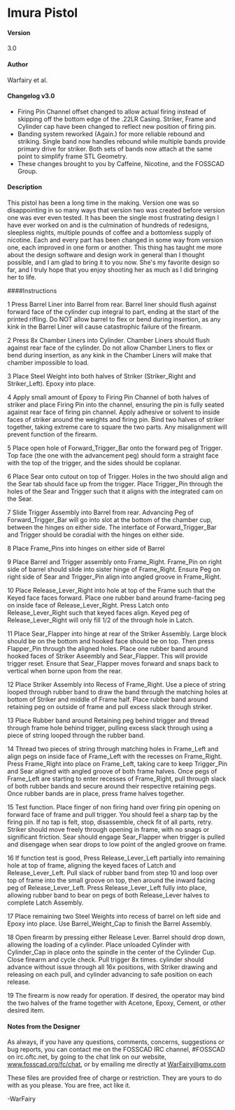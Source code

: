 # Imura Pistol

#### Version 
3.0

#### Author
Warfairy et al.


#### Changelog v3.0
* Firing Pin Channel offset changed to allow actual firing instead of skipping off the bottom edge of the .22LR Casing. Striker, Frame and Cylinder cap have been changed to reflect new position of firing pin. 
* Banding system reworked (Again.) for more reliable rebound and striking. Single band now handles rebound while multiple bands provide primary drive for striker. Both sets of bands now attach at the same point to simplify frame STL Geometry. 
* These changes brought to you by Caffeine, Nicotine, and the FOSSCAD Group.

#### Description

This pistol has been a long time in the making. Version one was so disappointing in so many ways that version two was created before version one was ever even tested. It has been the single most frustrating design I have ever worked on and is the culmination of hundreds of redesigns, sleepless nights, multiple pounds of coffee and a bottomless supply of nicotine. Each and every part has been changed in some way from version one, each improved in one form or another. This thing has taught me more about the design software and design work in general than I thought possible, and I am glad to bring it to you now. She's my favorite design so far, and I truly hope that you enjoy shooting her as much as I did bringing her to life.

####Instructions

1 Press Barrel Liner into Barrel from rear. Barrel liner should flush against forward face of the cylinder cup integral to part, ending at the start of the printed rifling. Do NOT allow barrel to flex or bend during insertion, as any kink in the Barrel Liner will cause catastrophic failure of the firearm.

2 Press 8x Chamber Liners into Cylinder. Chamber Liners should flush against rear face of the cylinder. Do not allow Chamber Liners to flex or bend during insertion, as any kink in the Chamber Liners will make that chamber impossible to load.

3 Place Steel Weight into both halves of Striker (Striker_Right and Striker_Left). Epoxy into place. 

4 Apply small amount of Epoxy to Firing Pin Channel of both halves of striker and place Firing Pin into the channel, ensuring the pin is fully seated against rear face of firing pin channel. Apply adhesive or solvent to inside faces of striker around the weights and firing pin. Bind two halves of striker together, taking extreme care to square the two parts. Any misalignment will prevent function of the firearm. 

5 Place open hole of Forward_Trigger_Bar onto the forward peg of Trigger. Top face (the one with the advancement peg) should form a straight face with the top of the trigger, and the sides should be coplanar.

6 Place Sear onto cutout on top of Trigger. Holes in the two should align and the Sear tab should face up from the trigger. Place Trigger_Pin through the holes of the Sear and Trigger such that it aligns with the integrated cam on the Sear.

7 Slide Trigger Assembly into Barrel from rear. Advancing Peg of Forward_Trigger_Bar will go into slot at the bottom of the chamber cup, between  the hinges on either side. The interface of Forward_Trigger_Bar and Trigger should be coradial with the hinges on either side.

8 Place Frame_Pins into hinges on either side of Barrel

9 Place Barrel and Trigger assembly onto Frame_Right. Frame_Pin on right side of barrel should slide into sister hinge of Frame_Right. Ensure Peg on right side of Sear and Trigger_Pin align into angled groove in Frame_Right.

10 Place Release_Lever_Right into hole at top of the Frame such that the Keyed face faces forward. Place one rubber band around frame-facing peg on inside face of Release_Lever_Right. Press Latch onto Release_Lever_Right such that keyed faces align. Keyed peg of Release_Lever_Right will only fill 1/2 of the through hole in Latch.

11 Place Sear_Flapper into hinge at rear of the Striker Assembly. Large block should be on the bottom and hooked face should be on top. Then press Flapper_Pin through the aligned holes. Place one rubber band around hooked faces of Striker Aseembly and Sear_Flapper. This will provide trigger reset. Ensure that Sear_Flapper moves forward and snaps back to vertical when borne upon from the rear.

12 Place Striker Assembly into Recess of Frame_Right. Use a piece of string looped through rubber band to draw the band through the matching holes at bottom of Striker and middle of Frame half. Place rubber band around retaining peg on outside of frame and pull excess slack through striker.

13 Place Rubber band around Retaining peg behind trigger and thread through frame hole behind trigger, pulling excess slack through using a piece of string looped through the rubber band.

14 Thread two pieces of string through matching holes in Frame_Left and align pegs on inside face of Frame_Left with the recesses on Frame_Right. Press Frame_Right into place on Frame_Left, taking care to keep Trigger_Pin and Sear aligned with angled groove of both frame halves. Once pegs of Frame_Left are starting to enter recesses of Frame_Right, pull through slack of both rubber bands and secure around their respective retaining pegs. Once rubber bands are in place, press frame halves together.

15 Test function. Place finger of non firing hand over firing pin opening on forward face of frame and pull trigger. You should feel a sharp tap by the firing pin. If no tap is felt, stop, disassemble, check fit of all parts, retry. Striker should move freely through opening in frame, with no snags or significant friction. Sear should engage Sear_Flapper when trigger is pulled and disengage when sear drops to low point of the angled groove on frame.

16 If function test is good, Press Release_Lever_Left partially into remaining hole at top of frame, aligning the keyed faces of Latch and Release_Lever_Left. Pull slack of rubber band from step 10 and loop over top of frame into the small groove on top, then around the inward facing peg of Release_Lever_Left. Press Release_Lever_Left fully into place, allowing rubber band to bear on pegs of both Release_Lever halves to complete Latch Assembly.

17 Place remaining two Steel Weights into recess of barrel on left side and Epoxy into place. Use Barrel_Weight_Cap to finish the Barrel Assembly.

18 Open firearm by pressing either Release Lever. Barrel should drop down, allowing the loading of a cylinder. Place unloaded Cylinder with Cylinder_Cap in place onto the spindle in the center of the Cylinder Cup. Close firearm and cycle check. Pull trigger 8x times. cylinder should advance without issue through all 16x positions, with Striker drawing and releasing on each pull, and cylinder advancing to safe position on each release.

19 The firearm is now ready for operation. If desired, the operator may bind the two halves of the frame together with Acetone, Epoxy, Cement, or other desired item.


#### Notes from the Designer

As always, if you have any questions, comments, concerns, suggestions or bug reports, you can contact me on the FOSSCAD IRC channel, #FOSSCAD on irc.oftc.net, by going to the chat link on our website, www.fosscad.org/fc/chat, or by emailing me directly at WarFairy@gmx.com

These files are provided free of charge or restriction. They are yours to do with as you please. You are free, act like it.

-WarFairy
